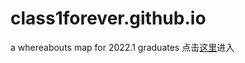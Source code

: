 # class1forever.github.io
a whereabouts map for 2022.1 graduates
点击[这里](https://calvin-xia.github.io/class1forever.github.io/)进入
